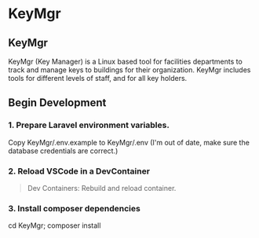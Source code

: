 # KeyMgr
## KeyMgr
KeyMgr (Key Manager) is a Linux based tool for facilities departments to track and manage keys to buildings for their organization. KeyMgr includes tools for different levels of staff, and for all key holders.
## Begin Development

### 1. Prepare Laravel environment variables.
Copy KeyMgr/.env.example to KeyMgr/.env
(I'm out of date, make sure the database credentials are correct.)
### 2. Reload VSCode in a DevContainer
>Dev Containers: Rebuild and reload container.
### 3. Install composer dependencies
cd KeyMgr; composer install
